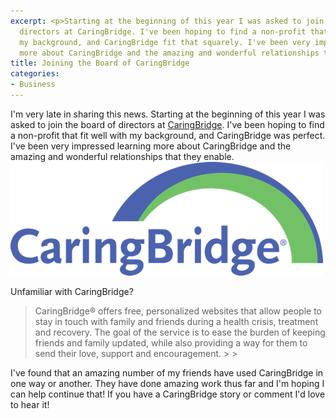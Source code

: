 ```yaml
---
excerpt: <p>Starting at the beginning of this year I was asked to join the board of
  directors at CaringBridge. I've been hoping to find a non-profit that fit well with
  my background, and CaringBridge fit that squarely. I've been very impressed learning
  more about CaringBridge and the amazing and wonderful relationships that they enable.</p>
title: Joining the Board of CaringBridge
categories:
- Business
---
```


I'm very late in sharing this news. Starting at the beginning of this year I was asked to join the board of directors at [CaringBridge](http://www.caringbridge.org/). I've been hoping to find a non-profit that fit well with my background, and CaringBridge was perfect. I've been very impressed learning more about CaringBridge and the amazing and wonderful relationships that they enable.
[![](/assets/posts/2009/caringbridge-logo-large.png)](http://www.caringbridge.org/)

Unfamiliar with CaringBridge?

<blockquote>CaringBridge® offers free, personalized websites that allow people to stay in touch with family and friends during a health crisis, treatment and recovery.  The goal of the service is to ease the burden of keeping friends and family updated, while also providing a way for them to send their love, support and encouragement.
> 
> </blockquote>

I've found that an amazing number of my friends have used CaringBridge in one way or another. They have done amazing work thus far and I'm hoping I can help continue that! If you have a CaringBridge story or comment I'd love to hear it!
